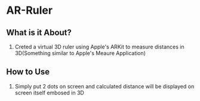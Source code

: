 # AR-Ruler

## What is it About?
1. Creted a virtual 3D ruler using Apple's ARKit to measure distances in 3D(Something similar to Apple's Meaure Application)


## How to Use
1. Simply put 2 dots on screen and calculated distance will be displayed on screen itself embosed in 3D
